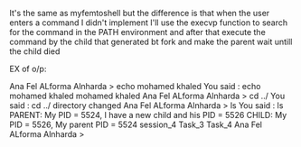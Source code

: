 It's the same as myfemtoshell but the difference is that when the user enters a command
I didn't implement I'll use the execvp function to search for the command in the PATH 
environment and after that execute the command by the child that generated bt fork
and make the parent wait untill the child died 

EX of o/p:

Ana Fel ALforma Alnharda > echo mohamed khaled
You said : echo mohamed khaled
mohamed khaled 
Ana Fel ALforma Alnharda > cd ../
You said : cd ../
directory changed
Ana Fel ALforma Alnharda > ls
You said : ls
PARENT: My PID = 5524,  I have a new child and his PID = 5526
CHILD: My PID = 5526,  My parent PID = 5524
session_4  Task_3  Task_4
Ana Fel ALforma Alnharda >      



